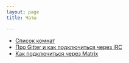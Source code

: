 ```yaml
---
layout: page
title: Чаты

---
```


- [Список комнат](https://gitter.im/ruRust/home)
- [Про Gitter и как подключиться через IRC](https://rustycrate.ru/%D1%80%D1%83%D0%BA%D0%BE%D0%B2%D0%BE%D0%B4%D1%81%D1%82%D0%B2%D0%B0/2016/03/12/gitter.html)
- [Как подключиться через Matrix](https://forum.rustycrate.ru/t/kak-obshhatsya-v-nashem-chate-cherez-veb-klient-riot-matrix/354/6)